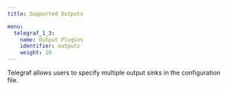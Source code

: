 ```yaml
---
title: Supported Outputs

menu:
  telegraf_1_3:
    name: Output Plugins
    identifier: outputs
    weight: 10
---
```


Telegraf allows users to specify multiple output sinks in the configuration file.

